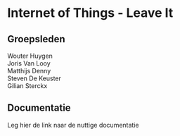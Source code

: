 # Internet of Things - Leave It
## Groepsleden

Wouter Huygen  
Joris Van Looy  
Matthijs Denny  
Steven De Keuster  
Gilian Sterckx  

## Documentatie

Leg hier de link naar de nuttige documentatie
